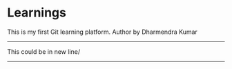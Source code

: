 # Learnings
This is my first Git learning platform.
Author by Dharmendra Kumar
<hr>This could be in new line/<hr>
